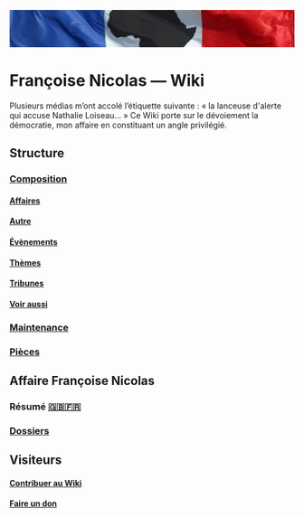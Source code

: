 ![image-mise-en-avant](_aux/francafrique.png)

# Françoise Nicolas — Wiki

Plusieurs médias m’ont accolé l’étiquette suivante : « la lanceuse d'alerte qui accuse Nathalie Loiseau... » Ce Wiki porte sur le dévoiement la démocratie, mon affaire en constituant un angle privilégié.

## Structure
### [Composition](./composition/README.md)
#### [Affaires](./composition/affaires.md)
#### [Autre](./composition/autre.md)
#### [Évènements](./composition/even.md)
#### [Thèmes](./composition/themes.md)
#### [Tribunes](./composition/tribunes.md)
#### [Voir aussi](./composition/voiraussi.md)
### [Maintenance](./maintenance/README.md)
### [Pièces](./pieces/README.md)

## Affaire Françoise Nicolas
### Résumé [🇬🇧](./composition/en.md)[🇫🇷](./composition/fr.md)
### [Dossiers](./composition/fn.md)

## Visiteurs
#### [Contribuer au Wiki](./composition/contrib.md)
#### [Faire un don](./composition/don.md)

